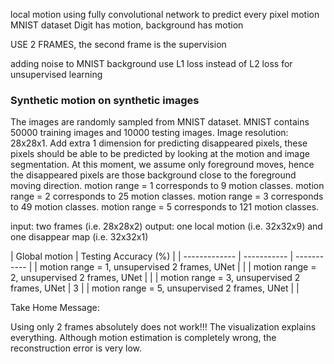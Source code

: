 local motion using fully convolutional network to predict every pixel motion
MNIST dataset
Digit has motion, background has motion

USE 2 FRAMES, the second frame is the supervision

adding noise to MNIST background
use L1 loss instead of L2 loss for unsupervised learning

### Synthetic motion on synthetic images
The images are randomly sampled from MNIST dataset.
MNIST contains 50000 training images and 10000 testing images.
Image resolution: 28x28x1.
Add extra 1 dimension for predicting disappeared pixels, these pixels should be able to be predicted by looking at the motion and image segmentation.
At this moment, we assume only foreground moves, hence the disappeared pixels are those background close to the foreground moving direction.
motion range = 1 corresponds to 9 motion classes.
motion range = 2 corresponds to 25 motion classes.
motion range = 3 corresponds to 49 motion classes.
motion range = 5 corresponds to 121 motion classes.

input: two frames (i.e. 28x28x2)
output: one local motion (i.e. 32x32x9) and one disappear map (i.e. 32x32x1)

| Global motion | Testing Accuracy (%) |
| ------------- | ----------- | ----------- |
| motion range = 1, unsupervised 2 frames, UNet | |
| motion range = 2, unsupervised 2 frames, UNet | |
| motion range = 3, unsupervised 2 frames, UNet | 3 |
| motion range = 5, unsupervised 2 frames, UNet | |

Take Home Message:

Using only 2 frames absolutely does not work!!!
The visualization explains everything. 
Although motion estimation is completely wrong, the reconstruction error is very low.
